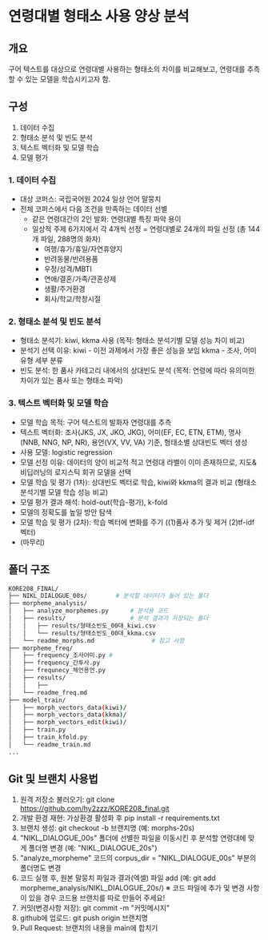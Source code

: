 # 연령대별 형태소 사용 양상 분석

## 개요
구어 텍스트를 대상으로 연령대별 사용하는 형태소의 차이를 비교해보고, 연령대를 추측할 수 있는 모델을 학습시키고자 함.

## 구성

1. 데이터 수집
2. 형태소 분석 및 빈도 분석
3. 텍스트 벡터화 및 모델 학습
4. 모델 평가

### 1. 데이터 수집
- 대상 코퍼스: 국립국어원 2024 일상 언어 말뭉치
- 전체 코퍼스에서 다음 조건을 만족하는 데이터 선별
  * 같은 연령대간의 2인 발화: 연령대별 특징 파악 용이
  * 일상적 주제 6가지에서 각 4개씩 선정 = 연령대별로 24개의 파일 선정 (총 144개 파일, 288명의 화자)
    - 여행/휴가/휴일/자연휴양지
    - 반려동물/반려용품
    - 우정/성격/MBTI
    - 연애/결혼/가족/관혼상제
    - 생활/주거환경
    - 회사/학교/학창시절

### 2. 형태소 분석 및 빈도 분석
- 형태소 분석기: kiwi, kkma 사용 (목적: 형태소 분석기별 모델 성능 차이 비교)
- 분석기 선택 이유: kiwi - 이전 과제에서 가장 좋은 성능을 보임  kkma - 조사, 어미 유형 세부 분류
- 빈도 분석: 한 품사 카테고리 내에서의 상대빈도 분석 (목적: 연령에 따라 유의미한 차이가 있는 품사 또는 형태소 파악)

### 3. 텍스트 벡터화 및 모델 학습
- 모델 학습 목적: 구어 텍스트의 발화자 연령대를 추측
- 텍스트 벡터화: 조사(JKS, JX, JKO, JKG), 어미(EF, EC, ETN, ETM), 명사(NNB, NNG, NP, NR), 용언(VX, VV, VA) 기준, 형태소별 상대빈도 벡터 생성
- 사용 모델: logistic regression
- 모델 선정 이유: 데이터의 양이 비교적 적고 연령대 라벨이 이미 존재하므로, 지도&비딥러닝의 로지스틱 회귀 모델을 선택
- 모델 학습 및 평가 (1차): 상대빈도 벡터로 학습, kiwi와 kkma의 결과 비교 (형태소 분석기별 모델 학습 성능 비교)
- 모델 평가 결과 해석: hold-out(학습-평가), k-fold
- 모델의 정확도를 높일 방안 탐색
- 모델 학습 및 평가 (2차): 학습 벡터에 변화를 주기 ((1)품사 추가 및 제거 (2)tf-idf벡터)
- (마무리)
  
## 폴더 구조

```bash
KORE208_FINAL/
├── NIKL_DIALOGUE_00s/        # 분석할 데이터가 들어 있는 폴더
├── morpheme_analysis/
│   ├── analyze_morphemes.py      # 분석용 코드
│   ├── results/                  # 분석 결과가 저장되는 폴더
│   │   ├── results/형태소빈도_00대_kiwi.csv
│   │   └── results/형태소빈도_00대_kkma.csv
│   └── readme_morphs.md                # 참고 사항
├── morpheme_freq/
│   ├── frequency_조사어미.py #
│   ├── frequency_간투사.py
│   ├── frequnecy_체언용언.py
│   ├── results/
│   │   ├──
│   └── readme_freq.md
├── model_train/
│   ├── morph_vectors_data(kiwi)/
│   ├── morph_vectors_data(kkma)/
│   ├── morph_vectors_edit(kiwi)/
│   ├── train.py
│   ├── train_kfold.py
│   └── readme_train.md
...
```

## Git 및 브랜치 사용법
1) 원격 저장소 불러오기: git clone https://github.com/hy2zzz/KORE208_final.git
2) 개발 환경 재현: 가상환경 활성화 후 pip install -r requirements.txt
3) 브랜치 생성: git checkout -b 브랜치명 (예: morphs-20s)
4) "NIKL_DIALOGUE_00s" 폴더에 선별한 파일을 이동시킨 후 분석할 연령대에 맞게 폴더명 변경 (예: "NIKL_DIALOGUE_20s")
5) "analyze_morpheme" 코드의 corpus_dir = "NIKL_DIALOGUE_00s" 부분의 폴더명도 변경
6) 코드 실행 후, 원본 말뭉치 파일과 결과(엑셀) 파일 add (예: git add morpheme_analysis/NIKL_DIALOGUE_20s/) ※ 코드 파일에 추가 및 변경 사항이 있을 경우 코드용 브랜치를 따로 만들어 주세요!
7) 커밋(변경사항 저장): git commit -m "커밋메시지"
8) github에 업로드: git push origin 브랜치명
9) Pull Request: 브랜치의 내용을 main에 합치기
